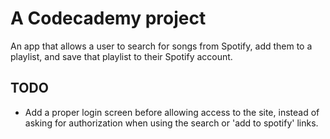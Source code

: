 # A Codecademy project
An app that allows a user to search for songs from Spotify, add them to a playlist, and save that playlist to their Spotify account.
## TODO
- Add a proper login screen before allowing access to the site, instead of asking for authorization when using the search or 'add to spotify' links.